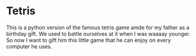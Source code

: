 # Tetris
This is a python version of the famous tetris game amde for my father as a birthday gift. We used to battle ourselves at it when I was waaaay younger. So now I want to gift him this little game that he can enjoy on every computer he uses.
